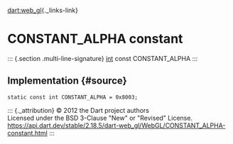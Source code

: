 [dart:web\_gl](../../dart-web_gl/dart-web_gl-library){._links-link}

CONSTANT\_ALPHA constant
========================

::: {.section .multi-line-signature}
[int](../../dart-core/int-class) const CONSTANT\_ALPHA
:::

Implementation {#source}
--------------

``` {.language-dart data-language="dart"}
static const int CONSTANT_ALPHA = 0x8003;
```

::: {._attribution}
© 2012 the Dart project authors\
Licensed under the BSD 3-Clause \"New\" or \"Revised\" License.\
<https://api.dart.dev/stable/2.18.5/dart-web_gl/WebGL/CONSTANT_ALPHA-constant.html>
:::
